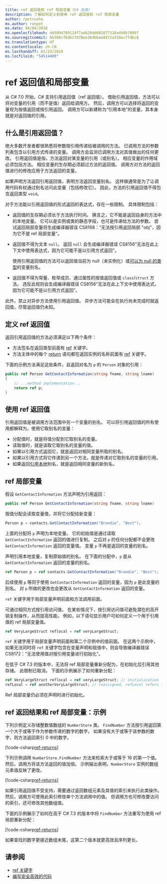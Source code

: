 ```yaml
---
title: ref 返回值和 ref 局部变量（C# 指南）
description: 了解如何定义和使用 ref 返回值和 ref 局部变量
author: rpetrusha
ms.author: ronpet
ms.date: 04/04/2018
ms.openlocfilehash: dd5094789114f7ad620dd681877318ad49b78997
ms.sourcegitcommit: 6b308cf6d627d78ee36dbbae8972a310ac7fd6c8
ms.translationtype: HT
ms.contentlocale: zh-CN
ms.lasthandoff: 01/23/2019
ms.locfileid: "54514409"
---
```

# <a name="ref-returns-and-ref-locals"></a>ref 返回值和局部变量

从 C# 7.0 开始，C# 支持引用返回值（ref 返回值）。 借助引用返回值，方法可以将对变量的引用（而不是值）返回给调用方。 然后，调用方可以选择将返回的变量视为按值返回或按引用返回。 调用方可以新建称为“引用本地”的变量，其本身就是对返回值的引用。

## <a name="what-is-a-reference-return-value"></a>什么是引用返回值？

绝大多数开发者都很熟悉将参数按引用传递给被调用的方法。 已调用方法的参数列表包含以引用方式传递的变量。 调用方会监测已调用方法对其值做出的任何更改。 引用返回值是指，方法返回对某变量的引用（或别名）。 相应变量的作用域必须包括方法。 相应变量的生存期必须超过方法的返回值。 调用方对方法的返回值进行的修改应用于方法返回的变量。

如果声明方法返回引用返回值，表明方法返回变量别名。 这样做通常是为了让调用代码有权通过别名访问此变量（包括修改它）。 因此，方法的引用返回值不得包含返回类型 `void`。

对于方法能以引用返回值的形式返回的表达式，存在一些限制。 具体限制包括：

- 返回值的生存期必须长于方法执行时间。 换言之，它不能是返回自身的方法中的本地变量。 它可以是实例或类的静态字段，也可是传递给方法的参数。 尝试返回局部变量将生成编译器错误 CS8168：“无法按引用返回局部 "obj"，因为它不是 ref 局部变量”。

- 返回值不得为文本 `null`。 返回 `null` 会生成编译器错误 CS8156“无法在此上下文中使用表达式，因为它可能不是以引用方式返回”。

   使用引用返回值的方法可以返回值当前为 null（未实例化）或[可以为 null 的类型](../nullable-types/index.md)的变量别名。
 
- 返回值不得为常量、枚举成员、通过属性的按值返回值或 `class`/`struct` 方法。 违反此规则会生成编译器错误 CS8156“无法在此上下文中使用表达式，因为它可能不是以引用方式返回”。

此外，禁止对异步方法使用引用返回值。 异步方法可能会在执行尚未完成时就返回值，尽管返回值仍未知。
 
## <a name="defining-a-ref-return-value"></a>定义 ref 返回值

返回引用返回值的方法必须满足以下两个条件：

- 方法签名在返回类型前面有 [ref](../../language-reference/keywords/ref.md) 关键字。
- 方法主体中的每个 [return](../../language-reference/keywords/return.md) 语句都在返回实例的名称前面有 [ref](../../language-reference/keywords/ref.md) 关键字。

下面的示例方法满足这些条件，且返回对名为 `p` 的 `Person` 对象的引用：

```csharp
public ref Person GetContactInformation(string fname, string lname)
{
    // ...method implementation...
    return ref p;
}
```

## <a name="consuming-a-ref-return-value"></a>使用 ref 返回值

引用返回值是被调用方法范围中另一个变量的别名。 可以将引用返回值的所有使用都解释为，使用它取别名的变量：

- 分配值时，就是将值分配到它取别名的变量。
- 读取值时，就是读取它取别名的变量的值。
- 如果以引用方式返回它，就是返回对相同变量所取的别名。
- 如果以引用方式将它传递到另一个方法，就是传递对它取别名的变量的引用。
- 如果返回[引用本地](#ref-locals)别名，就是返回相同变量的新别名。


## <a name="ref-locals"></a>ref 局部变量

假设 `GetContactInformation` 方法声明为引用返回：

```csharp
public ref Person GetContactInformation(string fname, string lname)
```

按值分配会读取变量值，并将它分配给新变量：

```csharp
Person p = contacts.GetContactInformation("Brandie", "Best");
```

上面的分配将 `p` 声明为本地变量。 它的初始值是通过读取 `GetContactInformation` 返回的值进行复制。 之后对 `p` 的任何分配都不会更改 `GetContactInformation` 返回的变量值。 变量 `p` 不再是返回的变量的别名。

声明引用本地变量，复制原始值的别名。 在下面的分配中，`p` 是从 `GetContactInformation` 返回的变量的别名。

```csharp
ref Person p = ref contacts.GetContactInformation("Brandie", "Best");
```

后续使用 `p` 等同于使用 `GetContactInformation` 返回的变量，因为 `p` 是此变量的别名。 对 `p` 所做的更改也会更改从 `GetContactInformation` 返回的变量。

`ref` 关键字用于局部变量声明前面和方法调用前面。 

可通过相同方式按引用访问值。 在某些情况下，按引用访问值可避免潜在的高开销复制操作，从而提高性能。 例如，以下语句显示用户可如何定义一个用于引用值的 ref 局部变量值。

```csharp
ref VeryLargeStruct reflocal = ref veryLargeStruct;
```

`ref` 关键字用于局部变量声明前面和第二个示例中的值前面。 在这两个示例中，如果无法同时将 `ref` 关键字包含在变量声明和赋值中，则会导致编译器错误 CS8172：“无法使用值对按引用变量进行初始化”。 

在低于 C# 7.3 的版本中，无法将 ref 局部变量重新分配为，在初始化后引用其他存储。 此限制已取消。 下面的示例展示了如何重新分配：

```csharp
ref VeryLargeStruct reflocal = ref veryLargeStruct; // initialization
refLocal = ref anotherVeryLargeStruct; // reassigned, refLocal refers to different storage.
```

 Ref 局部变量仍必须在声明时进行初始化。

## <a name="ref-returns-and-ref-locals-an-example"></a>ref 返回结果和 ref 局部变量：示例

下列示例定义存储整数值数组的 `NumberStore` 类。 `FindNumber` 方法按引用返回第一个大于或等于作为参数传递的数字的数字。 如果没有大于或等于该参数的数字，则方法返回索引 0 中的数字。 

[!code-csharp[ref-returns](../../../../samples/snippets/csharp/programming-guide/ref-returns/NumberStore.cs#1)]

下列示例调用 `NumberStore.FindNumber` 方法来检索大于或等于 16 的第一个值。 然后，调用方将该方法返回的值加倍。 示例输出表明，`NumberStore` 实例的数组元素值反映了更改。

[!code-csharp[ref-returns](../../../../samples/snippets/csharp/programming-guide/ref-returns/NumberStore.cs#2)]

如果引用返回值不受支持，需要通过返回数组元素及其值的索引来执行此类操作。 然后，调用方可使用此索引修改单个方法调用中的值。 但调用方也可修改要访问的索引，还可修改其他数组值。  

下面的示例展示了如何在高于 C# 7.3 的版本中将 `FindNumber` 方法重写为使用 ref 局部重新分配：

[!code-csharp[ref-returns](../../../../samples/snippets/csharp/programming-guide/ref-returns/NumberStoreUpdated.cs#1)]

如果查找的数字更接近数组末尾，这第二个版本就更高效且序列更长。

## <a name="see-also"></a>请参阅

- [ref 关键字](../../language-reference/keywords/ref.md)
- [编写安全高效的代码](../../write-safe-efficient-code.md)
